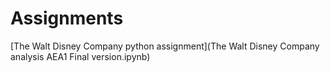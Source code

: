 # Assignments
[The Walt Disney Company python assignment](The Walt Disney Company analysis AEA1 Final version.ipynb)
